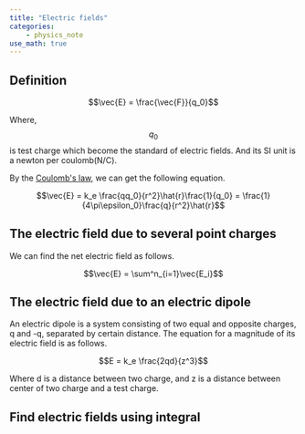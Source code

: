 ```yaml
---
title: "Electric fields"
categories:
    - physics_note
use_math: true
---
```


## Definition

$$\vec{E} = \frac{\vec{F}}{q_0}$$

Where, $$q_0$$ is test charge which become the standard of electric fields.
And its SI unit is a newton per coulomb(N/C).

By the [Coulomb's law](charge), we can get the following equation.

$$\vec{E} = k_e \frac{qq_0}{r^2}\hat{r}\frac{1}{q_0} = \frac{1}{4\pi\epsilon_0}\frac{q}{r^2}\hat{r}$$

## The electric field due to several point charges

We can find the net electric field as follows.

$$\vec{E} = \sum^n_{i=1}\vec{E_i}$$

## The electric field due to an electric dipole
    
An electric dipole is a system consisting of two equal and opposite charges, q and -q, separated by certain distance.
The equation for a magnitude of its electric field is as follows.

$$E = k_e \frac{2qd}{z^3}$$

Where d is a distance between two charge, and z is a distance between center of two charge and a test charge.

## Find electric fields using integral